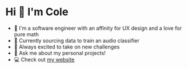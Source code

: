 # Hi 🐸 I'm Cole

- 🔭 I'm a software engineer with an affinity for UX design and a love for pure math
- 👾 Currently sourcing data to train an audio classifier
- 🧗 Always excited to take on new challenges
- 💬 Ask me about my personal projects!
- 💻 Check out [my website](https://colecharb.com)
